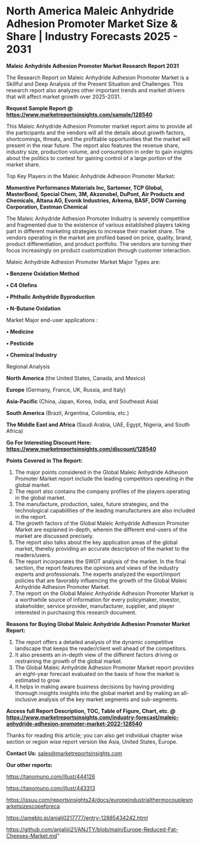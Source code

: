 # North America Maleic Anhydride Adhesion Promoter Market Size & Share | Industry Forecasts 2025 - 2031

<strong>Maleic Anhydride Adhesion Promoter Market Research Report 2031</strong>

The Research Report on Maleic Anhydride Adhesion Promoter Market is a Skillful and Deep Analysis of the Present Situation and Challenges. This research report also analyzes other important trends and market drivers that will affect market growth over 2025-2031.

<strong>Request Sample Report @ <a href=https://www.marketreportsinsights.com/sample/128540>https://www.marketreportsinsights.com/sample/128540</a></strong>

This Maleic Anhydride Adhesion Promoter market report aims to provide all the participants and the vendors will all the details about growth factors, shortcomings, threats, and the profitable opportunities that the market will present in the near future. The report also features the revenue share, industry size, production volume, and consumption in order to gain insights about the politics to contest for gaining control of a large portion of the market share.

Top Key Players in the Maleic Anhydride Adhesion Promoter Market:

<strong>Momentive Performance Materials Inc, Sartomer, TCP Global, MasterBond, Special Chem, 3M, Akzonobel, DuPont, Air Products and Chemicals, Altana AG, Evonik Industries, Arkema, BASF, DOW Corning Corporation, Eastman Chemical</strong>

The Maleic Anhydride Adhesion Promoter Industry is severely competitive and fragmented due to the existence of various established players taking part in different marketing strategies to increase their market share. The vendors operating in the market are profiled based on price, quality, brand, product differentiation, and product portfolio. The vendors are turning their focus increasingly on product customization through customer interaction.

Maleic Anhydride Adhesion Promoter Market Major Types are:

<strong>• Benzene Oxidation Method

• C4 Olefins

• Phthalic Anhydride Byproduction

• N-Butane Oxidation</strong>

Market Major end-user applications :

<strong>• Medicine

• Pesticide

• Chemical Industry</strong>

Regional Analysis

</u><strong><b>North America</b></strong> (the United States, Canada, and Mexico)

<strong><b>Europe </b></strong>(Germany, France, UK, Russia, and Italy)

<strong><b>Asia-Pacific</b></strong> (China, Japan, Korea, India, and Southeast Asia)

<strong><b>South America</b></strong> (Brazil, Argentina, Colombia, etc.)

<strong><b>The Middle East and Africa</b></strong> (Saudi Arabia, UAE, Egypt, Nigeria, and South Africa)

<strong>Go For Interesting Discount Here: <a href=https://www.marketreportsinsights.com/discount/128540>https://www.marketreportsinsights.com/discount/128540</a></strong>

<strong>Points Covered in The Report:</strong>
<ol>
  <li>The major points considered in the Global Maleic Anhydride Adhesion Promoter Market report include the leading competitors operating in the global market.</li>
  <li>The report also contains the company profiles of the players operating in the global market.</li>
  <li>The manufacture, production, sales, future strategies, and the technological capabilities of the leading manufacturers are also included in the report.</li>
  <li>The growth factors of the Global Maleic Anhydride Adhesion Promoter Market are explained in-depth, wherein the different end-users of the market are discussed precisely.</li>
  <li>The report also talks about the key application areas of the global market, thereby providing an accurate description of the market to the readers/users.</li>
  <li>The report incorporates the SWOT analysis of the market. In the final section, the report features the opinions and views of the industry experts and professionals. The experts analyzed the export/import policies that are favorably influencing the growth of the Global Maleic Anhydride Adhesion Promoter Market.</li>
  <li>The report on the Global Maleic Anhydride Adhesion Promoter Market is a worthwhile source of information for every policymaker, investor, stakeholder, service provider, manufacturer, supplier, and player interested in purchasing this research document.</li>
</ol>
<strong>Reasons for Buying Global Maleic Anhydride Adhesion Promoter Market Report:</strong>

<ol>
  <li>The report offers a detailed analysis of the dynamic competitive landscape that keeps the reader/client well ahead of the competitors.</li>
  <li>It also presents an in-depth view of the different factors driving or restraining the growth of the global market.</li>
  <li>The Global Maleic Anhydride Adhesion Promoter Market report provides an eight-year forecast evaluated on the basis of how the market is estimated to grow.</li>
  <li>It helps in making aware business decisions by having providing thorough insights insights into the global market and by making an all-inclusive analysis of the key market segments and sub-segments.</li>
</ol>
<strong>Access full Report Description, TOC, Table of Figure, Chart, etc. @ <a href=https://www.marketreportsinsights.com/industry-forecast/maleic-anhydride-adhesion-promoter-market-2022-128540>https://www.marketreportsinsights.com/industry-forecast/maleic-anhydride-adhesion-promoter-market-2022-128540</a></strong>


Thanks for reading this article; you can also get individual chapter wise section or region wise report version like Asia, United States, Europe.

<strong>Contact Us:</strong>
sales@marketreportsinsights.com

<strong>Our other reports:</strong>

<a href=https://tanomuno.com/illust/444126>https://tanomuno.com/illust/444126</a>

<a href=https://tanomuno.com/illust/443313>https://tanomuno.com/illust/443313</a>

<a href=https://issuu.com/reportsinsights24/docs/europeindustrialthermocouplesmarketsizescopeforeca>https://issuu.com/reportsinsights24/docs/europeindustrialthermocouplesmarketsizescopeforeca</a>

<a href=https://ameblo.jp/anjali0217777/entry-12885434242.html>https://ameblo.jp/anjali0217777/entry-12885434242.html</a>

<a href=https://github.com/anjaliiii21/ANJTY/blob/main/Europe-Reduced-Fat-Cheeses-Market.md>https://github.com/anjaliiii21/ANJTY/blob/main/Europe-Reduced-Fat-Cheeses-Market.md</a>"
